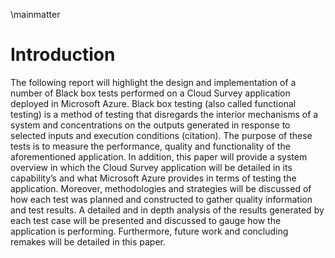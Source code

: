 \mainmatter

# Introduction
The following report will highlight the design and implementation of a number of Black box tests performed on a Cloud Survey application deployed in Microsoft Azure. Black box testing (also called functional testing) is a method of testing that disregards the interior mechanisms of a system and concentrations on the outputs generated in response to selected inputs and execution conditions (citation). The purpose of these tests is to measure the performance, quality and functionality of the aforementioned application. In addition, this paper will provide a system overview in which the Cloud Survey application will be detailed in its capability’s and what Microsoft Azure provides in terms of testing the application. Moreover, methodologies and strategies will be discussed of how each test was planned and constructed to gather quality information and test results. A detailed and in depth analysis of the results generated by each test case will be presented and discussed to gauge how the application is performing. Furthermore, future work and concluding remakes will be detailed in this paper.

